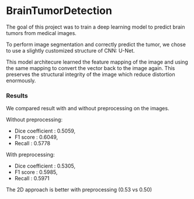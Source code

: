 # BrainTumorDetection

The goal of this project was to train a deep learning model to predict brain tumors from medical images.

To perform image segmentation and correctly predict the tumor, we chose to use a slightly customized structure of CNN: U-Net.

This model architecure learned the feature mapping of the image and using the same mapping to convert the vector back to the image again. This preserves the structural integrity of the image which reduce distortion enormously.

### Results

We compared result with and without preprocessing on the images.

Without preprocessing:
- Dice coefficient : 0.5059,
- F1 score : 0.6049,
- Recall : 0.5778

With preprocessing:
- Dice coefficient : 0.5305,
- F1 score : 0.5985,
- Recall : 0.5971

The 2D approach is better with preprocessing (0.53 vs 0.50)